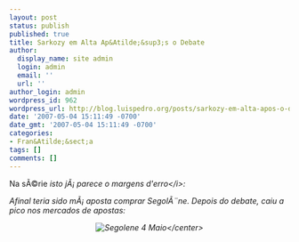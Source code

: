 ```yaml
---
layout: post
status: publish
published: true
title: Sarkozy em Alta Ap&Atilde;&sup3;s o Debate
author:
  display_name: site admin
  login: admin
  email: ''
  url: ''
author_login: admin
wordpress_id: 962
wordpress_url: http://blog.luispedro.org/posts/sarkozy-em-alta-apos-o-debate
date: '2007-05-04 15:11:49 -0700'
date_gmt: '2007-05-04 15:11:49 -0700'
categories:
- Fran&Atilde;&sect;a
tags: []
comments: []
---
```

<p>Na s&Atilde;&copy;rie <i>isto j&Atilde;&iexcl; parece o margens d'erro<&#47;i>:
<p>Afinal teria sido m&Atilde;&iexcl; aposta comprar Segol&Atilde;&uml;ne. Depois do debate, caiu a pico nos mercados de apostas:<center><img src='http:&#47;&#47;blog.luispedro.org&#47;wp-content&#47;uploads&#47;2007&#47;05&#47;closingchart.png' alt='Segolene 4 Maio' &#47;><&#47;center></p>
